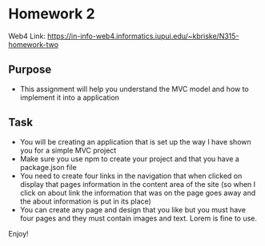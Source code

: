 # Homework 2

Web4 Link:
https://in-info-web4.informatics.iupui.edu/~kbriske/N315-homework-two

## Purpose
- This assignment will help you understand the MVC model and how to implement it into a application

## Task
- You will be creating an application that is set up the way I have shown you for a simple MVC project
- Make sure you use npm to create your project and that you have a package.json file
- You need to create four links in the navigation that when clicked on display that pages information in the content area of the site (so when I click on about link the information that was on the page goes away and the about information is put in its place)
- You can create any page and design that you like but you must have four pages and they must contain images and text. Lorem is fine to use. 

Enjoy!